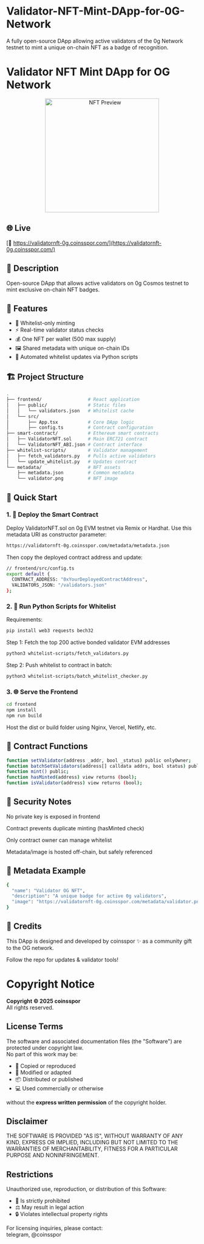 # Validator-NFT-Mint-DApp-for-0G-Network
A fully open-source DApp allowing active validators of the 0g Network testnet to mint a unique on-chain NFT as a badge of recognition.

# Validator NFT Mint DApp for OG Network

<p align="center">
  <img src="https://validatornft-0g.coinsspor.com/images/validator.png"" width="300" alt="NFT Preview">
</p>

## 🌐 Live

  
[🔗 https://validatornft-0g.coinsspor.com/](https://validatornft-0g.coinsspor.com/)

## 📜 Description
Open-source DApp that allows active validators on 0g Cosmos testnet to mint exclusive on-chain NFT badges.

## 🚀 Features
- 🔐 Whitelist-only minting
- ⚡ Real-time validator status checks
- 💰 One NFT per wallet (500 max supply)
- 🖼 Shared metadata with unique on-chain IDs
- 🔄 Automated whitelist updates via Python scripts

## 🏗 Project Structure
```bash
.
├── frontend/                 # React application
│   ├── public/               # Static files
│   │   └── validators.json   # Whitelist cache
│   └── src/
│       ├── App.tsx           # Core DApp logic
│       ├── config.ts         # Contract configuration
├── smart-contract/           # Ethereum smart contracts
│   ├── ValidatorNFT.sol      # Main ERC721 contract
│   └── ValidatorNFT_ABI.json # Contract interface
├── whitelist-scripts/        # Validator management
│   ├── fetch_validators.py   # Pulls active validators
│   └── update_whitelist.py   # Updates contract
└── metadata/                 # NFT assets
    ├── metadata.json         # Common metadata
    └── validator.png         # NFT image
```
## 🚀 Quick Start

### 1. 📄 Deploy the Smart Contract

Deploy ValidatorNFT.sol on 0g EVM testnet via Remix or Hardhat.
Use this metadata URI as constructor parameter:
```bash
https://validatornft-0g.coinsspor.com/metadata/metadata.json
```
Then copy the deployed contract address and update:
```bash
// frontend/src/config.ts
export default {
  CONTRACT_ADDRESS: "0xYourDeployedContractAddress",
  VALIDATORS_JSON: "/validators.json"
};
```
### 2. 📰 Run Python Scripts for Whitelist

Requirements: 
```bash 
pip install web3 requests bech32
```

Step 1: Fetch the top 200 active bonded validator EVM addresses
```bash 
python3 whitelist-scripts/fetch_validators.py
```
Step 2: Push whitelist to contract in batch:

```bash 
python3 whitelist-scripts/batch_whitelist_checker.py
```
### 3. 🌐 Serve the Frontend
```bash 
cd frontend
npm install
npm run build
```
Host the dist or build folder using Nginx, Vercel, Netlify, etc.

## 💼 Contract Functions
```bash 
function setValidator(address _addr, bool _status) public onlyOwner;
function batchSetValidators(address[] calldata addrs, bool status) public onlyOwner;
function mint() public;
function hasMinted(address) view returns (bool);
function isValidator(address) view returns (bool);
```
## 🚨 Security Notes

No private key is exposed in frontend 

Contract prevents duplicate minting (hasMinted check)

Only contract owner can manage whitelist

Metadata/image is hosted off-chain, but safely referenced

## 🎨 Metadata Example

```bash 
{
  "name": "Validator OG NFT",
  "description": "A unique badge for active 0g validators",
  "image": "https://validatornft-0g.coinsspor.com/metadata/validator.png"
}
```

## 🧳 Credits

This DApp is designed and developed by coinsspor ✨ as a community gift to the OG network.

Follow the repo for updates & validator tools!


# Copyright Notice

**Copyright © 2025 coinsspor**  
All rights reserved.

## License Terms

The software and associated documentation files (the "Software") are protected under copyright law.  
No part of this work may be:

- 📌 Copied or reproduced
- 🔧 Modified or adapted
- 📦 Distributed or published
- 💻 Used commercially or otherwise

without the **express written permission** of the copyright holder.

## Disclaimer

THE SOFTWARE IS PROVIDED "AS IS", WITHOUT WARRANTY OF ANY KIND, EXPRESS OR IMPLIED, INCLUDING BUT NOT LIMITED TO THE WARRANTIES OF MERCHANTABILITY, FITNESS FOR A PARTICULAR PURPOSE AND NONINFRINGEMENT.

## Restrictions

Unauthorized use, reproduction, or distribution of this Software:
- 🚫 Is strictly prohibited
- ⚖️ May result in legal action
- 🔒 Violates intellectual property rights

For licensing inquiries, please contact:  
telegram, @coinsspor
